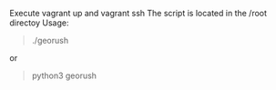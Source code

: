 Execute vagrant up and vagrant ssh
The script is located in the /root directoy 
Usage:
> ./georush <parms> 

or 

> python3 georush <params>
